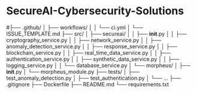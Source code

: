# SecureAI-Cybersecurity-Solutions
#├── .github/
│   ├── workflows/
│   │   └── ci.yml
│   └── ISSUE_TEMPLATE.md
├── src/
│   ├── secureai/
│   │   ├── __init__.py
│   │   ├── cryptography_service.py
│   │   ├── network_service.py
│   │   ├── anomaly_detection_service.py
│   │   ├── response_service.py
│   │   ├── blockchain_service.py
│   │   ├── real_time_data_service.py
│   │   ├── authentication_service.py
│   │   ├── synthetic_data_service.py
│   │   ├── logging_service.py
│   │   └── database_service.py
│   └── morpheus/
│       ├── __init__.py
│       └── morpheus_module.py
├── tests/
│   ├── test_anomaly_detection.py
│   ├── test_authentication.py
│   └── ...
├── .gitignore
├── Dockerfile
├── README.md
└── requirements.txt

